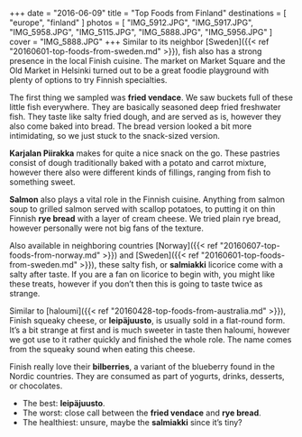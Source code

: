 +++
date    = "2016-06-09"
title   = "Top Foods from Finland"
destinations = [ "europe", "finland" ]
photos = [
  "IMG_5912.JPG", "IMG_5917.JPG", "IMG_5958.JPG", "IMG_5115.JPG", "IMG_5888.JPG",
  "IMG_5956.JPG"
]
cover = "IMG_5888.JPG"
+++
Similar to its neighbor [Sweden]({{< ref "20160601-top-foods-from-sweden.md" >}}), fish also has a strong presence in the local Finish cuisine. The market on Market Square and the Old Market in Helsinki turned out to be a great foodie playground with plenty of options to try Finnish specialties.
<!--more-->

The first thing we sampled was **fried vendace**. We saw buckets full of these little fish everywhere. They are basically seasoned deep fried freshwater fish. They taste like salty fried dough, and are served as is, however they also come baked into bread. The bread version looked a bit more intimidating, so we just stuck to the snack-sized version.

**Karjalan Piirakka** makes for quite a nice snack on the go. These pastries consist of dough traditionally baked with a potato and carrot mixture, however there also were different kinds of fillings, ranging from fish to something sweet.

**Salmon** also plays a vital role in the Finnish cuisine. Anything from salmon soup to grilled salmon served with scallop potatoes, to putting it on thin Finnish **rye bread** with a layer of cream cheese. We tried plain rye bread, however personally were not big fans of the texture.

Also available in neighboring countries [Norway]({{< ref "20160607-top-foods-from-norway.md" >}}) and [Sweden]({{< ref "20160601-top-foods-from-sweden.md" >}}), these salty fish, or **salmiakki** licorice come with a salty after taste. If you are a fan on licorice to begin with, you might like these treats, however if you don’t then this is going to taste twice as strange.

Similar to [haloumi]({{< ref "20160428-top-foods-from-australia.md" >}}), Finish squeaky cheese, or **leipäjuusto**, is usually sold in a flat-round form. It’s a bit strange at first and is much sweeter in taste then haloumi, however we got use to it rather quickly and finished the whole role. The name comes from the squeaky sound when eating this cheese.

Finish really love their **bilberries**, a variant of the blueberry found in the Nordic countries. They are consumed as part of yogurts, drinks, desserts, or chocolates.

* The best: **leipäjuusto**.
* The worst: close call between the **fried vendace** and **rye bread**.
* The healthiest: unsure, maybe the **salmiakki** since it’s tiny?